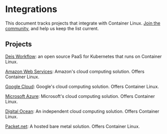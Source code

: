 # Integrations

This document tracks projects that integrate with Container Linux. [Join the community](https://github.com/coreos/docs/), and help us keep the list current.

## Projects 

[Deis Workflow](https://deis.com/workflow/): an open source PaaS for Kubernetes that runs on Container Linux.

[Amazon Web Services](https://aws.amazon.com/marketplace/pp/B01H62FDJM): Amazon's cloud computing solution. Offers Container Linux.

[Google Cloud](https://cloud.google.com/compute/docs/images#os-compute-support): Google's cloud computing solution. Offers Container Linux.

[Microsoft Azure](https://azuremarketplace.microsoft.com/en-us/marketplace/apps/category/compute?subcategories=operating-systems&page=1#): Microsoft's cloud computing solution. Offers Container Linux.

[Digital Ocean](https://www.digitalocean.com/products/linux-distribution/coreos/): An independent cloud computing solution. Offers Container Linux.

[Packet.net](https://www.packet.net/promo/coreos/): A hosted bare metal solution. Offers Container Linux.
